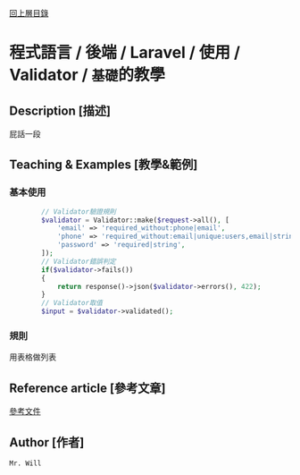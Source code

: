 [回上層目錄](../README.md)

# 程式語言 / 後端 / Laravel / 使用 / Validator / `基礎`的教學

## **Description [描述]**
屁話一段

## **Teaching & Examples [教學&範例]**
### 基本使用
```php
        // Validator驗證規則
    	$validator = Validator::make($request->all(), [
            'email' => 'required_without:phone|email',
            'phone' => 'required_without:email|unique:users,email|string',
            'password' => 'required|string',
        ]);
        // Validator錯誤判定
        if($validator->fails())
        {
            return response()->json($validator->errors(), 422);
        }
        // Validator取值
        $input = $validator->validated();
```

### 規則
用表格做列表

## **Reference article [參考文章]**
[參考文件](網址)

## **Author [作者]**
`Mr. Will`
